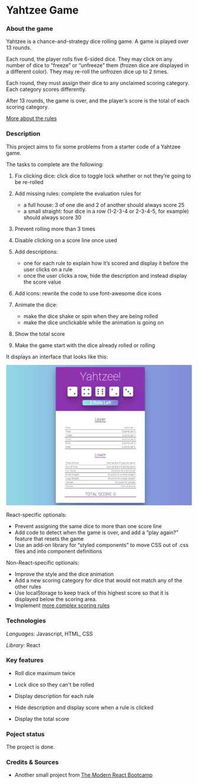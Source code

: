 # Yahtzee Game

### About the game

Yahtzee is a chance-and-strategy dice rolling game. A game is played over 13 rounds.

Each round, the player rolls five 6-sided dice. They may click on any number of dice to “freeze” or “unfreeze” them (frozen dice are displayed in a different color). They may re-roll the unfrozen dice up to 2 times.

Each round, they must assign their dice to any unclaimed scoring category. Each category scores differently.

After 13 rounds, the game is over, and the player’s score is the total of each scoring category.

[More about the rules](https://en.wikipedia.org/wiki/Yahtzee)

### Description

This project aims to fix some problems from a starter code of a Yahtzee game.

The tasks to complete are the following:

1. Fix clicking dice: click dice to toggle lock whether or not they’re going to be re-rolled

2. Add missing rules: complete the evaluation rules for
    - a full house:  3 of one die and 2 of another should always score 25
    - a small straight: four dice in a row (1-2-3-4 or 2-3-4-5, for example) should always score 30

3. Prevent rolling more than 3 times

4. Disable clicking on a score line once used

5. Add descriptions:
    - one for each rule to explain how it’s scored and display it before the user clicks on a rule
    - once the user clicks a row, hide the description and instead display the score value

6. Add icons: rewrite the code to use font-awesome dice icons

7. Animate the dice:
    - make the dice shake or spin when they are being rolled
    - make the dice unclickable while the animation is going on

8. Show the total score

9. Make the game start with the dice already rolled or rolling

It displays an interface that looks like this:

![yahtzee game](./src/yahtzee_game.png)

React-specific optionals:

- Prevent assigning the same dice to more than one score line
- Add code to detect when the game is over, and add a “play again?” feature that resets the game
- Use an add-on library for “styled components” to move CSS out of .css files and into component definitions

Non-React-specific optionals:

- Improve the style and the dice animation
- Add a new scoring category for dice that would not match any of the other rules
- Use localStorage to keep track of this highest score so that it is displayed below the scoring area.
- Implement [more complex scoring rules](https://en.wikipedia.org/wiki/Yahtzee#Yahtzee_bonuses_and_Joker_rules)

### Technologies

*Languages:* Javascript, HTML, CSS

*Library:* React

### Key features

* Roll dice maximum twice

* Lock dice so they can't be rolled

* Display description for each rule

* Hide description and display score when a rule is clicked

* Display the total score

### Poject status

The project is done.

### Credits & Sources

* Another small project from [The Modern React Bootcamp](https://www.udemy.com/course/modern-react-bootcamp)

